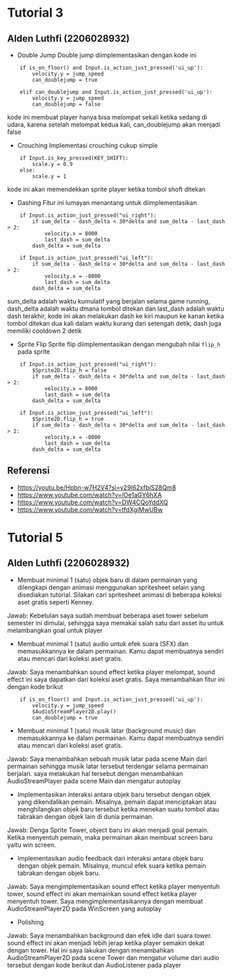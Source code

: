 # Tutorial 3
## Alden Luthfi (2206028932)

- Double Jump
Double jump diimplementasikan dengan kode ini
```
	if is_on_floor() and Input.is_action_just_pressed('ui_up'):
		velocity.y = jump_speed
		can_doublejump = true

	elif can_doublejump and Input.is_action_just_pressed('ui_up'):
		velocity.y = jump_speed
		can_doublejump = false
```

kode ini membuat player hanya bisa melompat sekali ketika sedang di udara, karena setelah melompat kedua kali, can_doublejump akan menjadi false
- Crouching
Implementasi crouching cukup simple
```
	if Input.is_key_pressed(KEY_SHIFT):
		scale.y = 0.9
	else:
		scale.y = 1
```
kode ini akan memendekkan sprite player ketika tombol shoft ditekan
- Dashing
Fitur ini lumayan menantang untuk diimplementasikan
```
	if Input.is_action_just_pressed("ui_right"):
		if sum_delta - dash_delta < 30*delta and sum_delta - last_dash > 2:
			velocity.x = 8000
			last_dash = sum_delta
		dash_delta = sum_delta

	if Input.is_action_just_pressed("ui_left"):
		if sum_delta - dash_delta < 30*delta and sum_delta - last_dash > 2:
			velocity.x = -8000
			last_dash = sum_delta
		dash_delta = sum_delta
```
sum_delta adalah waktu kumulatif yang berjalan selama game running, dash_delta adalah waktu dmana tombol ditekan dan last_dash adalah waktu dash terakhir, kode ini akan melakukan dash ke kiri maupun ke kanan ketika tombol ditekan dua kali dalam waktu kurang dari setengah detik, dash juga memiliki cooldown 2 detik
- Sprite Flip
Sprite flip diimplementasikan dengan mengubah nilai `flip_h` pada sprite
```
	if Input.is_action_just_pressed("ui_right"):
		$Sprite2D.flip_h = false
		if sum_delta - dash_delta < 30*delta and sum_delta - last_dash > 2:
			velocity.x = 8000
			last_dash = sum_delta
		dash_delta = sum_delta

	if Input.is_action_just_pressed("ui_left"):
		$Sprite2D.flip_h = true
		if sum_delta - dash_delta < 30*delta and sum_delta - last_dash > 2:
			velocity.x = -8000
			last_dash = sum_delta
		dash_delta = sum_delta
```

## Referensi
- https://youtu.be/Hpbn-w7H2V4?si=y29l62xfbiS28Qm8
- https://www.youtube.com/watch?v=IOe1aGY6hXA
- https://www.youtube.com/watch?v=DW4CQoYddXQ
- https://www.youtube.com/watch?v=tfdXgiMwUBw

# Tutorial 5
## Alden Luthfi (2206028932)

- Membuat minimal 1 (satu) objek baru di dalam permainan yang dilengkapi dengan animasi menggunakan spritesheet selain yang disediakan tutorial. Silakan cari spritesheet animasi di beberapa koleksi aset gratis seperti Kenney.

Jawab: Kebetulan saya sudah membuat beberapa aset tower sebelum semester ini dimulai, sehingga saya memakai salah satu dari asset itu untuk melambangkan goal untuk player

- Membuat minimal 1 (satu) audio untuk efek suara (SFX) dan memasukkannya ke dalam permainan. Kamu dapat membuatnya sendiri atau mencari dari koleksi aset gratis.

Jawab: Saya menambahkan sound effect ketika player melompat, sound effect ini saya dapatkan dari koleksi aset gratis. Saya menambahkan fitur ini dengan kode brikut
```
	if is_on_floor() and Input.is_action_just_pressed('ui_up'):
		velocity.y = jump_speed
		$AudioStreamPlayer2D.play()
		can_doublejump = true
```

- Membuat minimal 1 (satu) musik latar (background music) dan memasukkannya ke dalam permainan. Kamu dapat membuatnya sendiri atau mencari dari koleksi aset gratis.

Jawab: Saya menambahkan sebuah musik latar pada scene Main dari permainan sehingga musik latar tersebut terdengar selama permainan berjalan. saya melakukan hal tersebut dengan menambahkan AudioStreamPlayer pada scene Main dan mengatur autoplay

- Implementasikan interaksi antara objek baru tersebut dengan objek yang dikendalikan pemain. Misalnya, pemain dapat menciptakan atau menghilangkan objek baru tersebut ketika menekan suatu tombol atau tabrakan dengan objek lain di dunia permainan.

Jawab: Denga Sprite Tower, object baru ini akan menjadi goal pemain. Ketika menyentuh pemain, maka permainan akan membuat screen baru yaitu win screen.

- Implementasikan audio feedback dari interaksi antara objek baru dengan objek pemain. Misalnya, muncul efek suara ketika pemain tabrakan dengan objek baru.

Jawab: Saya mengimplementasikan sound effect ketika player menyentuh tower, sound effect ini akan memainkan sound effect ketika player menyentuh tower. Saya mengimplementasikannya dengan membuat AudioStreamPlayer2D pada WinScreen yang autoplay

- Polishing

Jawab: Saya menambahkan background dan efek idle dari suara tower. sound effect ini akan menjadi lebih jerap ketika player semakin dekat dengan tower. Hal ini saya lakukan dengan menambahkan AudioStreamPlayer2D pada scene Tower dan mengatur volume dari audio tersebut dengan kode berikut dan AudioListener pada player

